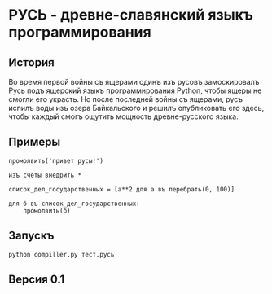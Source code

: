 # РУСЬ - древне-славянский языкъ программирования

## История
Во время первой войны съ ящерами одинъ изъ русовъ замоскировалъ Русь подъ ящерский языкъ программирования Python, чтобы ящеры не смогли его украсть. Но после последней войны съ ящерами, русъ испилъ воды изъ озера Байкальского и решилъ опубликовать его здесь, чтобы каждый смогъ ощутить мощность древне-русского языка.

## Примеры
```
промолвить('привет русы!')
```

```
изъ счёты внедрить *

список_дел_государственных = [а**2 для а въ перебрать(0, 100)]

для б въ список_дел_государственных:
    промолвить(б)
```

## Запускъ
```python compiller.py тест.русь```
## Версия 0.1
